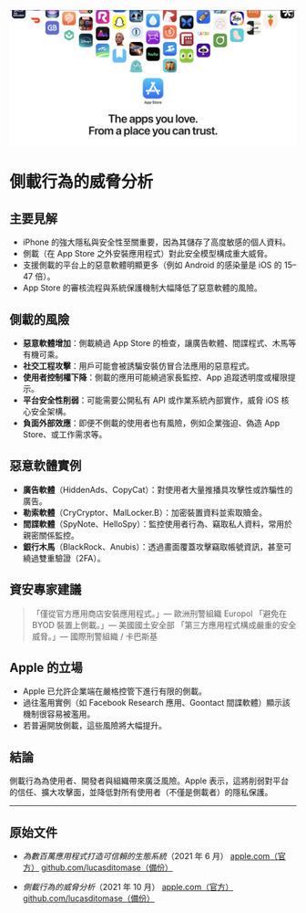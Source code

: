 ![Banner](../assets/banner.png)

# 側載行為的威脅分析

## 主要見解

- iPhone 的強大隱私與安全性至關重要，因為其儲存了高度敏感的個人資料。
- 側載（在 App Store 之外安裝應用程式）對此安全模型構成重大威脅。
- 支援側載的平台上的惡意軟體明顯更多（例如 Android 的感染量是 iOS 的 15–47 倍）。
- App Store 的審核流程與系統保護機制大幅降低了惡意軟體的風險。

## 側載的風險

- **惡意軟體增加**：側載繞過 App Store 的檢查，讓廣告軟體、間諜程式、木馬等有機可乘。
- **社交工程攻擊**：用戶可能會被誘騙安裝仿冒合法應用的惡意程式。
- **使用者控制權下降**：側載的應用可能繞過家長監控、App 追蹤透明度或權限提示。
- **平台安全性削弱**：可能需要公開私有 API 或作業系統內部實作，威脅 iOS 核心安全架構。
- **負面外部效應**：即便不側載的使用者也有風險，例如企業強迫、偽造 App Store、或工作需求等。

## 惡意軟體實例

- **廣告軟體**（HiddenAds、CopyCat）：對使用者大量推播具攻擊性或詐騙性的廣告。
- **勒索軟體**（CryCryptor、MalLocker.B）：加密裝置資料並索取贖金。
- **間諜軟體**（SpyNote、HelloSpy）：監控使用者行為、竊取私人資料，常用於親密關係監控。
- **銀行木馬**（BlackRock、Anubis）：透過畫面覆蓋攻擊竊取帳號資訊，甚至可繞過雙重驗證（2FA）。

## 資安專家建議

> 「僅從官方應用商店安裝應用程式。」— 歐洲刑警組織 Europol
> 「避免在 BYOD 裝置上側載。」— 美國國土安全部
> 「第三方應用程式構成嚴重的安全威脅。」— 國際刑警組織 / 卡巴斯基

## Apple 的立場

- Apple 已允許企業端在嚴格控管下進行有限的側載。
- 過往濫用實例（如 Facebook Research 應用、Goontact 間諜軟體）顯示該機制很容易被濫用。
- 若普遍開放側載，這些風險將大幅提升。

## 結論

側載行為為使用者、開發者與組織帶來廣泛風險。Apple 表示，這將削弱對平台的信任、擴大攻擊面，並降低對所有使用者（不僅是側載者）的隱私保護。

---

## 原始文件

- *為數百萬應用程式打造可信賴的生態系統*（2021 年 6 月）
  [apple.com（官方）](https://www.apple.com/privacy/docs/Building_a_Trusted_Ecosystem_for_Millions_of_Apps.pdf)
  [github.com/lucasditomase（備份）](https://github.com/lucasditomase/app-restrictions/blob/main/summary.pdf)

- *側載行為的威脅分析*（2021 年 10 月）
  [apple.com（官方）](https://www.apple.com/privacy/docs/Building_a_Trusted_Ecosystem_for_Millions_of_Apps_A_Threat_Analysis_of_Sideloading.pdf)
  [github.com/lucasditomase（備份）](https://github.com/lucasditomase/app-restrictions/blob/main/threat-analysis.pdf)
